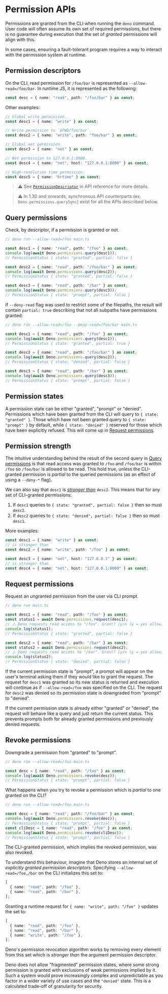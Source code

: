 # Permission APIs

Permissions are granted from the CLI when running the `deno` command. User code
will often assume its own set of required permissions, but there is no guarantee
during execution that the set of _granted_ permissions will align with this.

In some cases, ensuring a fault-tolerant program requires a way to interact with
the permission system at runtime.

## Permission descriptors

On the CLI, read permission for `/foo/bar` is represented as
`--allow-read=/foo/bar`. In runtime JS, it is represented as the following:

```ts
const desc = { name: "read", path: "/foo/bar" } as const;
```

Other examples:

```ts
// Global write permission.
const desc1 = { name: "write" } as const;

// Write permission to `$PWD/foo/bar`.
const desc2 = { name: "write", path: "foo/bar" } as const;

// Global net permission.
const desc3 = { name: "net" } as const;

// Net permission to 127.0.0.1:8000.
const desc4 = { name: "net", host: "127.0.0.1:8000" } as const;

// High-resolution time permission.
const desc5 = { name: "hrtime" } as const;
```

> ⚠️ See
> [`PermissionDescriptor`](https://www.deno.land/api?s=Deno.PermissionDescriptor)
> in API reference for more details.

> ⚠️ In 1.30 and onwards, synchronous API counterparts (ex.
> `Deno.permissions.querySync`) exist for all the APIs described below.

## Query permissions

Check, by descriptor, if a permission is granted or not.

```ts
// deno run --allow-read=/foo main.ts

const desc1 = { name: "read", path: "/foo" } as const;
console.log(await Deno.permissions.query(desc1));
// PermissionStatus { state: "granted", partial: false }

const desc2 = { name: "read", path: "/foo/bar" } as const;
console.log(await Deno.permissions.query(desc2));
// PermissionStatus { state: "granted", partial: false }

const desc3 = { name: "read", path: "/bar" } as const;
console.log(await Deno.permissions.query(desc3));
// PermissionStatus { state: "prompt", partial: false }
```

If `--deny-read` flag was used to restrict some of the filepaths, the result
will contain `partial: true` describing that not all subpaths have permissions
granted:

```ts
// deno run --allow-read=/foo --deny-read=/foo/bar main.ts

const desc1 = { name: "read", path: "/foo" } as const;
console.log(await Deno.permissions.query(desc1));
// PermissionStatus { state: "granted", partial: true }

const desc2 = { name: "read", path: "/foo/bar" } as const;
console.log(await Deno.permissions.query(desc2));
// PermissionStatus { state: "denied", partial: false }

const desc3 = { name: "read", path: "/bar" } as const;
console.log(await Deno.permissions.query(desc3));
// PermissionStatus { state: "prompt", partial: false }
```

## Permission states

A permission state can be either "granted", "prompt" or "denied". Permissions
which have been granted from the CLI will query to `{ state: "granted" }`. Those
which have not been granted query to `{ state: "prompt" }` by default, while
`{ state: "denied" }` reserved for those which have been explicitly refused.
This will come up in [Request permissions](#request-permissions).

## Permission strength

The intuitive understanding behind the result of the second query in
[Query permissions](#query-permissions) is that read access was granted to
`/foo` and `/foo/bar` is within `/foo` so `/foo/bar` is allowed to be read. This
hold true, unless the CLI-granted permission is _partial_ to the queried
permissions (as an effect of using a `--deny-*` flag).

We can also say that `desc1` is
_[stronger than](https://www.w3.org/TR/permissions/#ref-for-permissiondescriptor-stronger-than)_
`desc2`. This means that for any set of CLI-granted permissions:

1. If `desc1` queries to `{ state: "granted", partial: false }` then so must
   `desc2`.
2. If `desc2` queries to `{ state: "denied", partial: false }` then so must
   `desc1`.

More examples:

```ts
const desc1 = { name: "write" } as const;
// is stronger than
const desc2 = { name: "write", path: "/foo" } as const;

const desc3 = { name: "net", host: "127.0.0.1" } as const;
// is stronger than
const desc4 = { name: "net", host: "127.0.0.1:8000" } as const;
```

## Request permissions

Request an ungranted permission from the user via CLI prompt.

```ts
// deno run main.ts

const desc1 = { name: "read", path: "/foo" } as const;
const status1 = await Deno.permissions.request(desc1);
// ⚠️ Deno requests read access to "/foo". Grant? [y/n (y = yes allow, n = no deny)] y
console.log(status1);
// PermissionStatus { state: "granted", partial: false }

const desc2 = { name: "read", path: "/bar" } as const;
const status2 = await Deno.permissions.request(desc2);
// ⚠️ Deno requests read access to "/bar". Grant? [y/n (y = yes allow, n = no deny)] n
console.log(status2);
// PermissionStatus { state: "denied", partial: false }
```

If the current permission state is "prompt", a prompt will appear on the user's
terminal asking them if they would like to grant the request. The request for
`desc1` was granted so its new status is returned and execution will continue as
if `--allow-read=/foo` was specified on the CLI. The request for `desc2` was
denied so its permission state is downgraded from "prompt" to "denied".

If the current permission state is already either "granted" or "denied", the
request will behave like a query and just return the current status. This
prevents prompts both for already granted permissions and previously denied
requests.

## Revoke permissions

Downgrade a permission from "granted" to "prompt".

```ts
// deno run --allow-read=/foo main.ts

const desc = { name: "read", path: "/foo" } as const;
console.log(await Deno.permissions.revoke(desc));
// PermissionStatus { state: "prompt", partial: false }
```

What happens when you try to revoke a permission which is _partial_ to one
granted on the CLI?

```ts
// deno run --allow-read=/foo main.ts

const desc = { name: "read", path: "/foo/bar" } as const;
console.log(await Deno.permissions.revoke(desc));
// PermissionStatus { state: "prompt", partial: false }
const cliDesc = { name: "read", path: "/foo" } as const;
console.log(await Deno.permissions.revoke(cliDesc));
// PermissionStatus { state: "prompt", partial: false }
```

The CLI-granted permission, which implies the revoked permission, was also
revoked.

To understand this behaviour, imagine that Deno stores an internal set of
_explicitly granted permission descriptors_. Specifying `--allow-read=/foo,/bar`
on the CLI initializes this set to:

```ts
[
  { name: "read", path: "/foo" },
  { name: "read", path: "/bar" },
];
```

Granting a runtime request for `{ name: "write", path: "/foo" }` updates the set
to:

```ts
[
  { name: "read", path: "/foo" },
  { name: "read", path: "/bar" },
  { name: "write", path: "/foo" },
];
```

Deno's permission revocation algorithm works by removing every element from this
set which is _stronger than_ the argument permission descriptor.

Deno does not allow "fragmented" permission states, where some strong permission
is granted with exclusions of weak permissions implied by it. Such a system
would prove increasingly complex and unpredictable as you factor in a wider
variety of use cases and the `"denied"` state. This is a calculated trade-off of
granularity for security.
